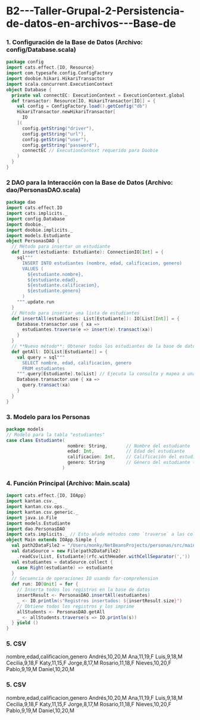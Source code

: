 # B2---Taller-Grupal-2-Persistencia-de-datos-en-archivos---Base-de
### 1. Configuración de la Base de Datos (Archivo: config/Database.scala)
```scala
package config
import cats.effect.{IO, Resource}
import com.typesafe.config.ConfigFactory
import doobie.hikari.HikariTransactor
import scala.concurrent.ExecutionContext
object Database {
  private val connectEC: ExecutionContext = ExecutionContext.global
  def transactor: Resource[IO, HikariTransactor[IO]] = {
    val config = ConfigFactory.load().getConfig("db")
    HikariTransactor.newHikariTransactor[
      IO
    ](
      config.getString("driver"),
      config.getString("url"),
      config.getString("user"),
      config.getString("password"),
      connectEC // ExecutionContext requerido para Doobie
    )
  }
}
```
### 2  DAO para la Interacción con la Base de Datos (Archivo: dao/PersonasDAO.scala)
```scala
package dao
import cats.effect.IO
import cats.implicits._
import config.Database
import doobie._
import doobie.implicits._
import models.Estudiante
object PersonasDAO {
  // Método para insertar un estudiante
  def insert(estudiante: Estudiante): ConnectionIO[Int] = {
    sql"""
      INSERT INTO estudiantes (nombre, edad, calificacion, genero)
      VALUES (
        ${estudiante.nombre},
        ${estudiante.edad},
        ${estudiante.calificacion},
        ${estudiante.genero}
      )
    """.update.run
  }
  // Método para insertar una lista de estudiantes
  def insertAll(estudiantes: List[Estudiante]): IO[List[Int]] = {
    Database.transactor.use { xa =>
      estudiantes.traverse(e => insert(e).transact(xa))
    }
  }
  // **Nuevo método**: Obtener todos los estudiantes de la base de datos
  def getAll: IO[List[Estudiante]] = {
    val query = sql"""
      SELECT nombre, edad, calificacion, genero
      FROM estudiantes
    """.query[Estudiante].to[List] // Ejecuta la consulta y mapea a una lista de Estudiantes
    Database.transactor.use { xa =>
      query.transact(xa)
    }
  }
}
```
### 3. Modelo para los Personas
```scala
package models
// Modelo para la tabla "estudiantes"
case class Estudiante(
                       nombre: String,       // Nombre del estudiante
                       edad: Int,            // Edad del estudiante
                       calificacion: Int,    // Calificación del estudiante
                       genero: String        // Género del estudiante ('M' o 'F')
                     )
```
### 4. Función Principal (Archivo: Main.scala)
```scala
import cats.effect.{IO, IOApp}
import kantan.csv._
import kantan.csv.ops._
import kantan.csv.generic._
import java.io.File
import models.Estudiante
import dao.PersonasDAO
import cats.implicits._ // Esto añade métodos como `traverse` a las colecciones
object Main extends IOApp.Simple {
  val path2DataFile2 = "/Users/monky/NetBeansProjects/personas/src/main/resources/data/people.csv"
  val dataSource = new File(path2DataFile2)
    .readCsv[List, Estudiante](rfc.withHeader.withCellSeparator(','))
  val estudiantes = dataSource.collect {
    case Right(estudiante) => estudiante
  }
  // Secuencia de operaciones IO usando for-comprehension
  def run: IO[Unit] = for {
    // Inserta todos los registros en la base de datos
    insertResult <- PersonasDAO.insertAll(estudiantes)
    _ <- IO.println(s"Registros insertados: ${insertResult.size}")
    // Obtiene todos los registros y los imprime
    allStudents <- PersonasDAO.getAll
    _ <- allStudents.traverse(s => IO.println(s))
  } yield ()
}
```
### 5. CSV

nombre,edad,calificacion,genero
Andrés,10,20,M
Ana,11,19,F
Luis,9,18,M
Cecilia,9,18,F
Katy,11,15,F
Jorge,8,17,M
Rosario,11,18,F
Nieves,10,20,F
Pablo,9,19,M
Daniel,10,20,M

### 5. CSV

nombre,edad,calificacion,genero
Andrés,10,20,M
Ana,11,19,F
Luis,9,18,M
Cecilia,9,18,F
Katy,11,15,F
Jorge,8,17,M
Rosario,11,18,F
Nieves,10,20,F
Pablo,9,19,M
Daniel,10,20,M






